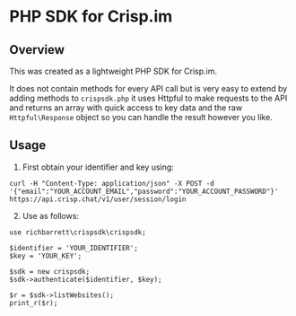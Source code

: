 # PHP SDK for Crisp.im

## Overview
This was created as a lightweight PHP SDK for Crisp.im.

It does not contain methods for every API call but is very easy to extend by adding methods to `crispsdk.php` it uses Httpful to make requests to the API and returns an array with quick access to key data and the raw `Httpful\Response` object so you can handle the result however you like.

## Usage

1. First obtain your identifier and key using:

`curl -H "Content-Type: application/json" -X POST -d '{"email":"YOUR_ACCOUNT_EMAIL","password":"YOUR_ACCOUNT_PASSWORD"}' https://api.crisp.chat/v1/user/session/login`

2. Use as follows:

```
use richbarrett\crispsdk\crispsdk;

$identifier = 'YOUR_IDENTIFIER';
$key = 'YOUR_KEY';

$sdk = new crispsdk;
$sdk->authenticate($identifier, $key);

$r = $sdk->listWebsites();
print_r($r);
```

